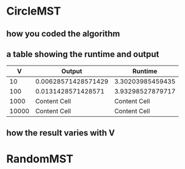 # CircleMST
 ## how you coded the algorithm

 ## a table showing the runtime and output 
 
| V  | Output |Runtime |
| ------------- | ------------- |------------- |
| 10  | 0.00628571428571429 |3.30203985459435|
| 100  | 0.0131428571428571  | 3.93298527879717|  
| 1000  | Content Cell  | Content Cell  |
| 10000 | Content Cell  | Content Cell  |

 ## how the result varies with V
 

# RandomMST

